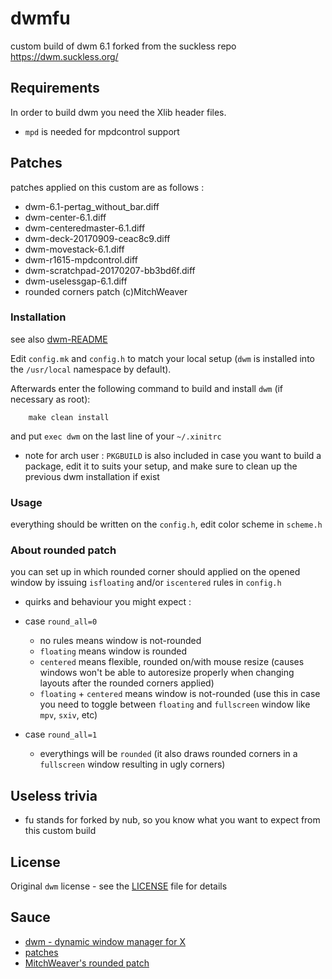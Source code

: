# dwmfu

custom build of dwm 6.1 forked from the suckless repo https://dwm.suckless.org/

## Requirements
In order to build dwm you need the Xlib header files.
- `mpd` is needed for mpdcontrol support

## Patches
patches applied on this custom are as follows :
* dwm-6.1-pertag_without_bar.diff
* dwm-center-6.1.diff
* dwm-centeredmaster-6.1.diff
* dwm-deck-20170909-ceac8c9.diff
* dwm-movestack-6.1.diff
* dwm-r1615-mpdcontrol.diff
* dwm-scratchpad-20170207-bb3bd6f.diff
* dwm-uselessgap-6.1.diff
* rounded corners patch (c)MitchWeaver

### Installation
see also [dwm-README](dwm-README)

Edit `config.mk` and `config.h` to match your local setup (`dwm` is installed into
the `/usr/local` namespace by default).

Afterwards enter the following command to build and install `dwm` (if
necessary as root):

```
    make clean install
```
and put `exec dwm` on the last line of your `~/.xinitrc`
- note for arch user : `PKGBUILD` is also included in case you want to build a package, edit it to suits your setup, and make sure to clean up the previous dwm installation if exist

### Usage
everything should be written on the `config.h`, edit color scheme in `scheme.h`

### About rounded patch
you can set up in which rounded corner should applied on the opened window by issuing `isfloating` and/or `iscentered` rules in `config.h`
- quirks and behaviour you might expect :
* case `round_all=0`
    - no rules means window is not-rounded
    - `floating` means window is rounded
    - `centered` means flexible, rounded on/with mouse resize (causes windows won't be able to autoresize properly when changing layouts after the rounded corners applied)
    - `floating` + `centered` means window is not-rounded (use this in case you need to toggle between `floating` and `fullscreen` window like `mpv`, `sxiv`, etc)

* case `round_all=1`
    - everythings will be `rounded` (it also draws rounded corners in a `fullscreen` window resulting in ugly corners)

## Useless trivia
- fu stands for forked by nub, so you know what you want to expect from this custom build

## License
Original `dwm` license - see the [LICENSE](LICENSE) file for details

## Sauce
* [dwm - dynamic window manager for X](https://dwm.suckless.org/)
* [patches](https://dwm.suckless.org/patches/)
* [MitchWeaver's rounded patch](https://github.com/MitchWeaver/dotfiles/blob/8d76e479715e7fa7b4df153719d3d25144f9f7f2/suckless-tools/dwm/dwm/dwm.c#L938)

